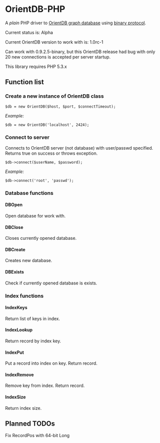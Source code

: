 # OrientDB-PHP #
A *plain* PHP driver to [OrientDB graph database](http://code.google.com/p/orient/) using [binary protocol](http://code.google.com/p/orient/wiki/NetworkBinaryProtocol).

Current status is: Alpha

Current OrientDB version to work with is: 1.0rc-1

Can work with 0.9.2.5-binary, but this OrientDB release had bug with only 20 new connections is accepted per server startup.


This library requires PHP 5.3.x

## Function list ##
### Create a new instance of OrientDB class ###
`
$db = new OrientDB($host, $port, $connectTimeout);
`

*Example:*

`
$db = new OrientDB('localhost', 2424);
`

### Connect to server ###
Connects to OrientDB server (not database) with user/passwd specified.
Returns true on success or throws exception.

`
$db->connect($userName, $password);
`

*Example:*

`
$db->connect('root', 'passwd');
`

### Database functions ###

#### DBOpen ####
Open database for work with.

#### DBClose ####
Closes currently opened database.

#### DBCreate ####
Creates new database.

#### DBExists ####
Check if currently opened database is exists.

### Index functions ###

#### IndexKeys ####
Return list of keys in index.

#### IndexLookup ####
Return record by index key.

#### IndexPut ####
Put a record into index on key. Return record.

#### IndexRemove ####
Remove key from index. Return record.


#### IndexSize ####
Return index size.
## Planned TODOs ##
Fix RecordPos with 64-bit Long
